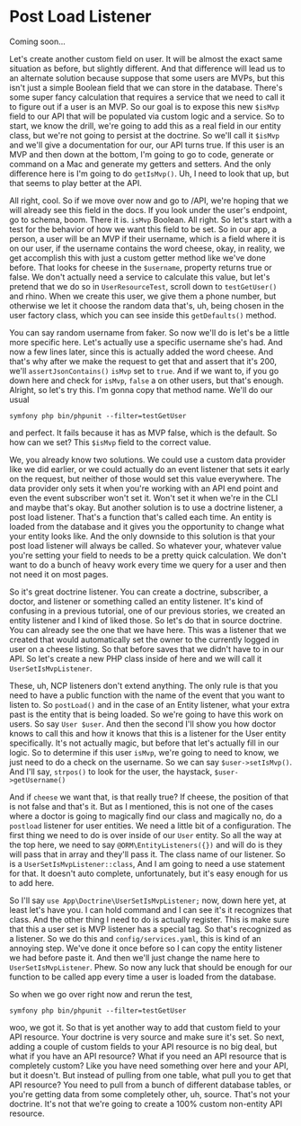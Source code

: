 # Post Load Listener

Coming soon...

Let's create another custom field on user. It will be almost the exact same situation
as before, but slightly different. And that difference will lead us to an alternate
solution because suppose that some users are MVPs, but this isn't just a simple
Boolean field that we can store in the database. There's some super fancy calculation
that requires a service that we need to call it to figure out if a user is an MVP. So
our goal is to expose this new `$isMvp` field to our API that will be populated via
custom logic and a service. So to start, we know the drill, we're going to add this
as a real field in our entity class, but we're not going to persist at the doctrine.
So we'll call it `$isMvp` and we'll give a documentation for our, our API turns true.
If this user is an MVP and then down at the bottom, I'm going to go to code, generate
or command on a Mac and generate my getters and setters. And the only difference here
is I'm going to do `getIsMvp()`. Uh, I need to look that up, but that seems to play
better at the API.

All right, cool. So if we move over now and go to /API, we're hoping that we will
already see this field in the docs. If you look under the user's endpoint, go to
schema, boom. There it is. `isMvp` Boolean. All right. So let's start with a test for
the behavior of how we want this field to be set. So in our app, a person, a user
will be an MVP if their username, which is a field where it is on our user, if the
username contains the word cheese, okay, in reality, we get accomplish this with just
a custom getter method like we've done before. That looks for cheese in the `$username`,
property returns true or false. We don't actually need a service to calculate this
value, but let's pretend that we do so in `UserResourceTest`, scroll down to 
`testGetUser()` and rhino. When we create this user, we give them a phone number, but
otherwise we let it choose the random data that's, uh, being chosen in the user
factory class, which you can see inside this `getDefaults()` method.

You can say random username from faker. So now we'll do is let's be a little more
specific here. Let's actually use a specific username she's had. And now a few lines
later, since this is actually added the word cheese. And that's why after we make the
request to get that and assert that it's 200, we'll `assertJsonContains()`
`isMvp` set to `true`. And if we want to, if you go down here and check for `isMvp`, `false`
a on other users, but that's enough. Alright, so let's try this. I'm gonna copy that
method name. We'll do our usual 

```terminal
symfony php bin/phpunit --filter=testGetUser
```

and perfect. It fails because it has as MVP false, which is the default. So how
can we set? This `$isMvp` field to the correct value.

We, you already know two solutions. We could use a custom data provider like we did
earlier, or we could actually do an event listener that sets it early on the request,
but neither of those would set this value everywhere. The data provider only sets it
when you're working with an API end point and even the event subscriber won't set it.
Won't set it when we're in the CLI and maybe that's okay. But another solution is to
use a doctrine listener, a post load listener. That's a function that's called each
time. An entity is loaded from the database and it gives you the opportunity to
change what your entity looks like. And the only downside to this solution is that
your post load listener will always be called. So whatever your, whatever value
you're setting your field to needs to be a pretty quick calculation. We don't want to
do a bunch of heavy work every time we query for a user and then not need it on most
pages.

So it's great doctrine listener. You can create a doctrine, subscriber, a doctor, and
listener or something called an entity listener. It's kind of confusing in a previous
tutorial, one of our previous stories, we created an entity listener and I kind of liked
those. So let's do that in source doctrine. You can already see the one that we have
here. This was a listener that we created that would automatically set the owner to
the currently logged in user on a cheese listing. So that before saves that we didn't
have to in our API. So let's create a new PHP class inside of here and we will call
it `UserSetIsMvpListener`.

These, uh, NCP listeners don't extend anything. The only rule is that you need to
have a public function with the name of the event that you want to listen to. 
So `postLoad()` and in the case of an Entity listener, what your extra past is the entity that is
being loaded. So we're going to have this work on users. So say `User $user`. And then
the second I'll show you how doctor knows to call this and how it knows that this is
a listener for the User entity specifically. It's not actually magic, but before that
let's actually fill in our logic. So to determine if this user `isMvp`, we're going
to need to know, we just need to do a check on the username. So we can say 
`$user->setIsMvp()`. And I'll say, `strpos()` to look for the user, the haystack, 
`$user->getUsername()`

And if `cheese` we want that, is that really true? If cheese, the position of that is
not false and that's it. But as I mentioned, this is not one of the cases where a
doctor is going to magically find our class and magically no, do a `postload` listener
for user entities. We need a little bit of a configuration. The first thing we need
to do is over inside of our `User` entity. So all the way at the top here, we need to
say `@ORM\EntityListeners({})` and will do is they will pass that in array and
they'll pass it. The class name of our listener. So is a 
`UserSetIsMvpListener::class`,
And I am going to need a use statement for that. It doesn't auto complete,
unfortunately, but it's easy enough for us to add here.

So I'll say `use App\Doctrine\UserSetIsMvpListener;` now, down here yet, at least let's have you.
I can hold command and I can see it's it recognizes that class. And the other thing I
need to do is actually register. This is make sure that this a user set is MVP
listener has a special tag. So that's recognized as a listener. So we do this and
`config/services.yaml`, this is kind of an annoying step. We've done it once before so
I can copy the entity listener we had before paste it. And then we'll just change the
name here to `UserSetIsMvpListener`. Phew. So now any luck that should be enough
for our function to be called app every time a user is loaded from the database.

So when we go over right now and rerun the test, 

```terminal-silent
symfony php bin/phpunit --filter=testGetUser
```

woo, we got it. So that is yet
another way to add that custom field to your API resource. Your doctrine is very
source and make sure it's set. So next, adding a couple of custom fields to your API
resource is no big deal, but what if you have an API resource? What if you need an
API resource that is completely custom? Like you have need something over here and
your API, but it doesn't. But instead of pulling from one table, what pull you to get
that API resource? You need to pull from a bunch of different database tables, or
you're getting data from some completely other, uh, source. That's not your doctrine.
It's not that we're going to create a 100% custom non-entity API resource.

